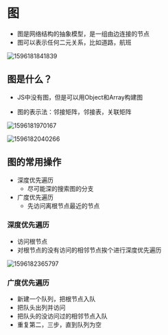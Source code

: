 # 图

+ 图是网络结构的抽象模型，是一组由边连接的节点
+ 图可以表示任何二元关系，比如道路，航班

![1596181841839](C:\Users\刘如刚\AppData\Roaming\Typora\typora-user-images\1596181841839.png)

## 图是什么？

+ JS中没有图，但是可以用Object和Array构建图

+ 图的表示法：邻接矩阵，邻接表，关联矩阵

![1596181970167](C:\Users\刘如刚\AppData\Roaming\Typora\typora-user-images\1596181970167.png)

![1596182040266](C:\Users\刘如刚\AppData\Roaming\Typora\typora-user-images\1596182040266.png)

## 图的常用操作

+ 深度优先遍历
  + 尽可能深的搜索图的分支
+ 广度优先遍历
  + 先访问离根节点最近的节点

### 深度优先遍历

+ 访问根节点
+ 对根节点的没有访问的相邻节点挨个进行深度优先遍历

![1596182365797](C:\Users\刘如刚\AppData\Roaming\Typora\typora-user-images\1596182365797.png)

### 广度优先遍历

+ 新建一个队列，把根节点入队
+ 把队头出列并访问
+ 把队头的没访问过的相邻节点入队
+ 重复第二，三步，直到队列为空

